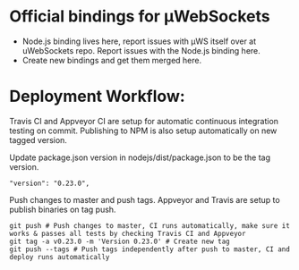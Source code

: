 # Official bindings for µWebSockets
* Node.js binding lives here, report issues with µWS itself over at uWebSockets repo. Report issues with the Node.js binding here.
* Create new bindings and get them merged here.

# Deployment Workflow: 
Travis CI and Appveyor CI are setup for automatic continuous integration testing on commit. Publishing to NPM is also setup automatically on new tagged version.

Update package.json version in nodejs/dist/package.json to be the tag version.
```
"version": "0.23.0",
```

Push changes to master and push tags. Appveyor and Travis are setup to publish binaries on tag push.
```shell
git push # Push changes to master, CI runs automatically, make sure it works & passes all tests by checking Travis CI and Appveyor
git tag -a v0.23.0 -m 'Version 0.23.0' # Create new tag
git push --tags # Push tags independently after push to master, CI and deploy runs automatically
```
